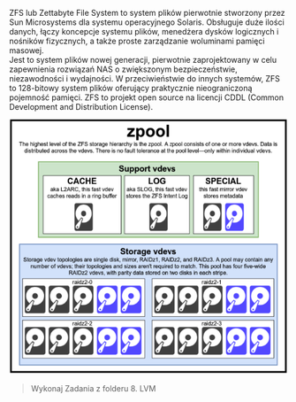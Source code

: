 ZFS lub Zettabyte File System to system plików pierwotnie stworzony przez Sun Microsystems dla systemu operacyjnego Solaris. Obsługuje duże ilości danych, łączy koncepcje systemu plików, menedżera dysków logicznych i nośników fizycznych, a także proste zarządzanie woluminami pamięci masowej.  
Jest to system plików nowej generacji, pierwotnie zaprojektowany w celu zapewnienia rozwiązań NAS o zwiększonym bezpieczeństwie, niezawodności i wydajności. W przeciwieństwie do innych systemów, ZFS to 128-bitowy system plików oferujący praktycznie nieograniczoną pojemność pamięci. ZFS to projekt open source na licencji CDDL (Common Development and Distribution License).

![zfs](/grafiki/3_4_8_zfs.png)

> Wykonaj Zadania z folderu 8. LVM